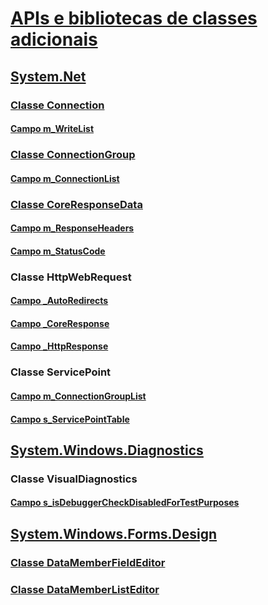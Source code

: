 # [APIs e bibliotecas de classes adicionais](index.md)
## [System.Net](xref:System.Net)
### [Classe Connection](connection.md)
#### [Campo m_WriteList](m_writelist.md)
### [Classe ConnectionGroup](connectiongroup.md)
#### [Campo m_ConnectionList](m_connectionlist.md)
### [Classe CoreResponseData](coreresponsedata.md)
#### [Campo m_ResponseHeaders](coreresponsedata_m_responseheaders.md)
#### [Campo m_StatusCode](coreresponsedata_m_statuscode.md)
### Classe HttpWebRequest
#### [Campo _AutoRedirects](_autoredirects.md)
#### [Campo _CoreResponse](httpwebrequest__coreresponse.md)
#### [Campo _HttpResponse](_httpresponse.md)
### Classe ServicePoint
#### [Campo m_ConnectionGroupList](m_connectiongrouplist.md)
#### [Campo s_ServicePointTable](s_servicepointtable.md)
## [System.Windows.Diagnostics](xref:System.Windows.Diagnostics)
### Classe VisualDiagnostics
#### [Campo s_isDebuggerCheckDisabledForTestPurposes](s-isdebuggercheckdisabledfortestpurposes-field.md)
## [System.Windows.Forms.Design](xref:System.Windows.Forms.Design)
### [Classe DataMemberFieldEditor](datamemberfieldeditor-class.md)
### [Classe DataMemberListEditor](datamemberlisteditor-class.md)
